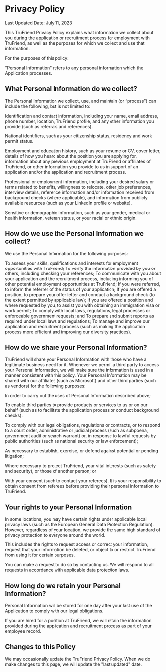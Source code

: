# Privacy Policy

Last Updated Date: July 11, 2023

This TruFriend Privacy Policy explains what information we collect about you during the application or recruitment process for employment with TruFriend, as well as the purposes for which we collect and use that information.

For the purposes of this policy:

"Personal Information" refers to any personal information which the Application processes.

## What Personal Information do we collect?

The Personal Information we collect, use, and maintain (or “process”) can include the following, but is not limited to:

Identification and contact information, including your name, email address, phone number, location, TruFriend profile, and any other information you provide (such as referrals and references).

National identifiers, such as your citizenship status, residency and work permit status.

Employment and education history, such as your resume or CV, cover letter, details of how you heard about the position you are applying for, information about any previous employment at TruFriend or affiliates of TruFriend, or other information you provide to us in support of an application and/or the application and recruitment process.

Professional or employment information, including your desired salary or terms related to benefits, willingness to relocate, other job preferences, interview details, reference information and/or information received from background checks (where applicable), and information from publicly available resources (such as your LinkedIn profile or website).

Sensitive or demographic information, such as your gender, medical or health information, veteran status, or your racial or ethnic origin.

## How do we use the Personal Information we collect?

We use the Personal Information for the following purposes:

To assess your skills, qualifications and interests for employment opportunities with TruFriend;
To verify the information provided by you or others, including checking your references;
To communicate with you about your application and the recruitment process, including informing you of other potential employment opportunities at TruFriend;
If you were referred, to inform the referrer of the status of your application;
If you are offered a position, to prepare your offer letter and conduct a background check (to the extent permitted by applicable law);
If you are offered a position and where requested by you, to assist you with obtaining an immigration visa or work permit;
To comply with local laws, regulations, legal processes or enforceable government requests; and
To prepare and submit reports as required under local laws and regulations;
To manage and improve our application and recruitment process (such as making the application process more efficient and improving our diversity practices).

## How do we share your Personal Information?

TruFriend will share your Personal Information with those who have a legitimate business need for it. Whenever we permit a third party to access your Personal Information, we will make sure the information is used in a manner consistent with this policy. Your Personal Information may be shared with our affiliates (such as Microsoft) and other third parties (such as vendors) for the following purposes:

In order to carry out the uses of Personal Information described above;

To enable third parties to provide products or services to us or on our behalf (such as to facilitate the application process or conduct background checks).

To comply with our legal obligations, regulations or contracts, or to respond to a court order, administrative or judicial process (such as subpoena, government audit or search warrant) or, in response to lawful requests by public authorities (such as national security or law enforcement);

As necessary to establish, exercise, or defend against potential or pending litigation;

Where necessary to protect TruFriend, your vital interests (such as safety and security), or those of another person; or

With your consent (such to contact your referees). It is your responsibility to obtain consent from referees before providing their personal information to TruFriend.

## Your rights to your Personal Information

In some locations, you may have certain rights under applicable local privacy laws (such as the European General Data Protection Regulation). However, regardless of your location, we provide the same high standard of privacy protection to everyone around the world.

This includes the rights to request access or correct your information, request that your information be deleted, or object to or restrict TruFriend from using it for certain purposes.

You can make a request to do so by contacting us. We will respond to all requests in accordance with applicable data protection laws.

## How long do we retain your Personal Information?

Personal Information will be stored for one day after your last use of the Application
 to comply with our legal obligations.

If you are hired for a position at TruFriend, we will retain the information provided during the application and recruitment process as part of your employee record.

## Changes to this Policy

We may occasionally update the TruFriend Privacy Policy. When we do make changes to this page, we will update the "last updated" date.
